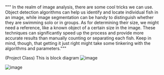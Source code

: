 
""" In the realm of image analysis, there are some cool tricks we can use. Object detection algorithms can help us identify and locate individual fish in an image, while image segmentation can be handy to distinguish whether they are swimming solo or in groups. As for determining their size, we might need a reference, like a known object of a certain size in the image. These techniques can significantly speed up the process and provide more accurate results than manually counting or separating each fish. Keep in mind, though, that getting it just right might take some tinkering with the algorithms and parameters."""



(Project Class)
This is block diagram
![image](https://github.com/Maneekul/Image1/assets/157412184/9d8b2c97-9086-4c6d-a405-013f90950927)

![image](https://github.com/Maneekul/Image1/assets/157412184/e0f8d9ca-d138-4d94-beda-7be13759b0fb)

